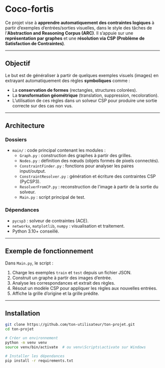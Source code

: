 # Coco-fortis

Ce projet vise à **apprendre automatiquement des contraintes logiques** à partir d’exemples d’entrées/sorties visuelles, dans le style des tâches de l’**Abstraction and Reasoning Corpus (ARC)**. Il s’appuie sur une **représentation par graphes** et une **résolution via CSP (Problème de Satisfaction de Contraintes)**.

---

## Objectif

Le but est de généraliser à partir de quelques exemples visuels (images) en extrayant automatiquement des règles **symboliques** comme :
- La **conservation de formes** (rectangles, structures colorées).
- La **transformation géométrique** (translation, suppression, recoloration).
- L’utilisation de ces règles dans un solveur CSP pour produire une sortie correcte sur des cas non vus.

---

## Architecture

### Dossiers
- `main/` : code principal contenant les modules :
  - `Graph.py` : construction des graphes à partir des grilles.
  - `Nodes.py` : définition des nœuds (objets formés de pixels connectés).
  - `ConstraintFinder.py` : fonctions pour analyser les paires input/output.
  - `ConstraintResolver.py` : génération et écriture des contraintes CSP (PyCSP3).
  - `ResolverFromCP.py` : reconstruction de l'image à partir de la sortie du solveur.
  - `Main.py` : script principal de test.

### Dépendances
- `pycsp3` : solveur de contraintes (ACE).
- `networkx`, `matplotlib`, `numpy` : visualisation et traitement.
- Python 3.10+ conseillé.

---

## Exemple de fonctionnement

Dans `Main.py`, le script :
1. Charge les exemples `train` et `test` depuis un fichier JSON.
2. Construit un graphe à partir des images d’entrée.
3. Analyse les correspondances et extrait des règles.
4. Résout un modèle CSP pour appliquer les règles aux nouvelles entrées.
5. Affiche la grille d’origine et la grille prédite.

---

## Installation

```bash
git clone https://github.com/ton-utilisateur/ton-projet.git
cd ton-projet

# Créer un environnement
python -m venv venv
source venv/bin/activate  # ou venv\Scripts\activate sur Windows

# Installer les dépendances
pip install -r requirements.txt
